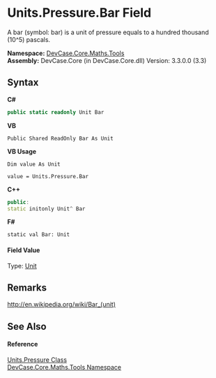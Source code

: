 # Units.Pressure.Bar Field
 

A bar (symbol: bar) is a unit of pressure equals to a hundred thousand (10^5) pascals.

**Namespace:**&nbsp;<a href="N_DevCase_Core_Maths_Tools">DevCase.Core.Maths.Tools</a><br />**Assembly:**&nbsp;DevCase.Core (in DevCase.Core.dll) Version: 3.3.0.0 (3.3)

## Syntax

**C#**<br />
``` C#
public static readonly Unit Bar
```

**VB**<br />
``` VB
Public Shared ReadOnly Bar As Unit
```

**VB Usage**<br />
``` VB Usage
Dim value As Unit

value = Units.Pressure.Bar

```

**C++**<br />
``` C++
public:
static initonly Unit^ Bar
```

**F#**<br />
``` F#
static val Bar: Unit
```


#### Field Value
Type: <a href="T_DevCase_Core_Maths_Unit">Unit</a>

## Remarks
<a href="http://en.wikipedia.org/wiki/Bar_(unit)" target="_blank">http://en.wikipedia.org/wiki/Bar_(unit)</a>

## See Also


#### Reference
<a href="T_DevCase_Core_Maths_Tools_Units_Pressure">Units.Pressure Class</a><br /><a href="N_DevCase_Core_Maths_Tools">DevCase.Core.Maths.Tools Namespace</a><br />
